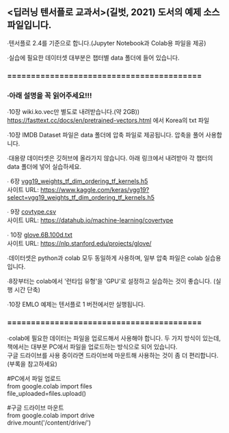 ## <딥러닝 텐서플로 교과서>(길벗, 2021) 도서의 예제 소스 파일입니다.

∙텐서플로 2.4를 기준으로 합니다.(Jupyter Notebook과 Colab용 파일을 제공) </br>

∙실습에 필요한 데이터셋 대부분은 챕터별 data 폴더에 들어 있습니다.</br>

### =========================================

### ∙아래 설명을 꼭 읽어주세요!!!

∙10장 wiki.ko.vec만 별도로 내려받습니다.(약 2GB))</br>
https://fasttext.cc/docs/en/pretrained-vectors.html 에서 Korea의 txt 파일 </br>

∙10장 IMDB Dataset 파일은 data 폴더에 압축 파일로 제공됩니다. 압축을 풀어 사용합니다.

∙대용량 데이터셋은 깃허브에 올라가지 않습니다. 아래 링크에서 내려받아 각 챕터의 data 폴더에 넣어 실습하세요. </br>

 ∙ 6장 [vgg19_weights_tf_dim_ordering_tf_kernels.h5](https://github.com/gilbutITbook/080263/releases/download/0.1/vgg19_weights_tf_dim_ordering_tf_kernels.h5) </br> 
 사이트 URL: https://www.kaggle.com/keras/vgg19?select=vgg19_weights_tf_dim_ordering_tf_kernels.h5</br> 

 ∙ 9장 [covtype.csv](https://github.com/gilbutITbook/080263/releases/download/0.1/covtype.csv) </br>
사이트 URL: https://datahub.io/machine-learning/covertype</br>

 ∙ 10장 [glove.6B.100d.txt](https://github.com/gilbutITbook/080263/releases/download/0.2/glove.6B.100d.txt) </br>
 사이트 URL: https://nlp.stanford.edu/projects/glove/ </br>

∙데이터셋은 python과 colab 모두 동일하게 사용하며, 일부 압축 파일은 colab 실습용입니다.</br>

∙8장부터는 colab에서 '런타임 유형'을 'GPU'로 설정하고 실습하는 것이 좋습니다. (실행 시간 단축)</br>

∙10장 EMLO 예제는 텐서플로 1 버전에서만 실행됩니다.</br>

### =========================================
∙colab에 필요한 데이터는 파일을 업로드해서 사용해야 합니다. 두 가지 방식이 있는데, 책에서는 대부분 PC에서 파일을 업로드하는 방식으로 되어 있습니다. </br>
구글 드라이브를 사용 중이라면 드라이브에 마운트해 사용하는 것이 좀 더 편리합니다. (부록을 참고하세요)</br>

#PC에서 파일 업로드 </br>
from google.colab import files </br>
file_uploaded=files.upload() </br>

#구글 드라이브 마운트 </br>
from google.colab import drive </br>
drive.mount('/content/drive/') </br>

